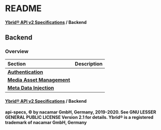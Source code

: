 # README

#### [**Ybrid® API v2 Specifications**](../) / Backend

## Backend

### Overview

| Section | Description |
| :--- | :--- |
| [**Authentication**](authentication.md) |  |
| [**Media Asset Management**](media-asset-management/) |  |
| [**Meta Data Injection**](meta-data-injection.md) |  |

#### [**Ybrid® API v2 Specifications**](../) / Backend

**api-specs, © by nacamar GmbH, Germany, 2019-2020. See GNU LESSER GENERAL PUBLIC LICENSE Version 2.1 for details. Ybrid® is a registered trademark of nacamar GmbH, Germany**

